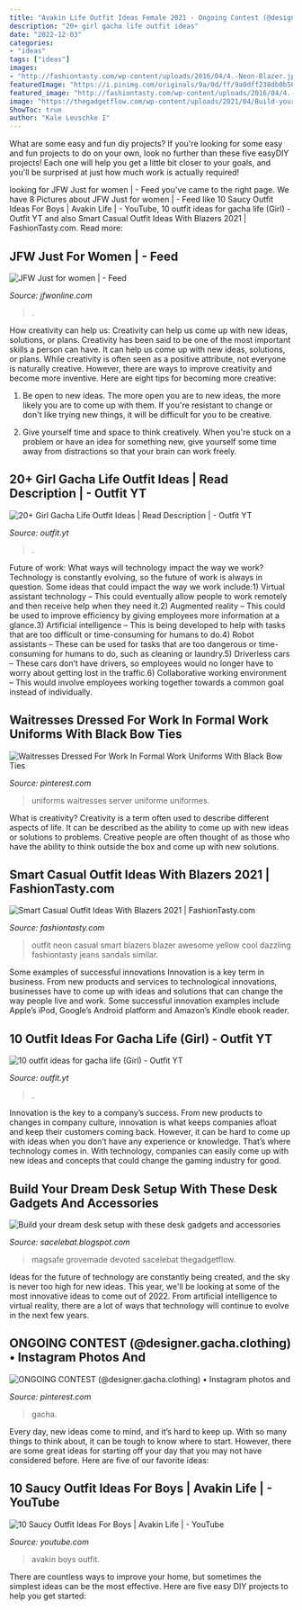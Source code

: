 ```yaml
---
title: "Avakin Life Outfit Ideas Female 2021 - Ongoing Contest (@designer.gacha.clothing) • Instagram Photos And"
description: "20+ girl gacha life outfit ideas"
date: "2022-12-03"
categories:
- "ideas"
tags: ["ideas"]
images:
- "http://fashiontasty.com/wp-content/uploads/2016/04/4.-Neon-Blazer.jpg"
featuredImage: "https://i.pinimg.com/originals/9a/0d/ff/9a0dff238db0b50749ed6d80b636041c.jpg"
featured_image: "http://fashiontasty.com/wp-content/uploads/2016/04/4.-Neon-Blazer.jpg"
image: "https://thegadgetflow.com/wp-content/uploads/2021/04/Build-your-dream-desk-setup-with-these-desk-gadgets-and-accessories-featured.jpeg"
ShowToc: true
author: "Kale Leuschke I"
---
```



What are some easy and fun diy projects?
If you're looking for some easy and fun projects to do on your own, look no further than these five easyDIY projects! Each one will help you get a little bit closer to your goals, and you'll be surprised at just how much work is actually required!

	

		
looking for JFW Just for women | - Feed you've came to the right page. We have 8 Pictures about JFW Just for women | - Feed like 10 Saucy Outfit Ideas For Boys | Avakin Life | - YouTube, 10 outfit ideas for gacha life (Girl) - Outfit YT and also Smart Casual Outfit Ideas With Blazers 2021 | FashionTasty.com. Read more:
		
    
## JFW Just For Women | - Feed

<img loading=lazy src="https://jfwonline.com/wp-content/uploads/2021/03/23284589-88FE-45C3-8606-75CDEBEA7617-864x1536.jpeg" onerror="this.onerror=null;this.src='https://tse2.mm.bing.net/th?id=OIP.CruQE-aqPipnI2rhnb_AhQHaNK&amp;pid=15.1';" alt="JFW Just for women | - Feed">

_Source: jfwonline.com_

>. 

	

How creativity can help us: Creativity can help us come up with new ideas, solutions, or plans.
Creativity has been said to be one of the most important skills a person can have. It can help us come up with new ideas, solutions, or plans. While creativity is often seen as a positive attribute, not everyone is naturally creative. However, there are ways to improve creativity and become more inventive. Here are eight tips for becoming more creative: 
1. Be open to new ideas. The more open you are to new ideas, the more likely you are to come up with them. If you're resistant to change or don't like trying new things, it will be difficult for you to be creative.

2. Give yourself time and space to think creatively. When you're stuck on a problem or have an idea for something new, give yourself some time away from distractions so that your brain can work freely.

    
## 20+ Girl Gacha Life Outfit Ideas | Read Description | - Outfit YT

<img loading=lazy src="https://i.ytimg.com/vi/NShr_n7HCPg/maxresdefault.jpg" onerror="this.onerror=null;this.src='https://tse2.mm.bing.net/th?id=OIP.KRmjc9zvKmWnYktg25W0-gHaEK&amp;pid=15.1';" alt="20+ Girl Gacha Life Outfit Ideas | Read Description | - Outfit YT">

_Source: outfit.yt_

>. 

	

Future of work: What ways will technology impact the way we work?
Technology is constantly evolving, so the future of work is always in question. Some ideas that could impact the way we work include:1) Virtual assistant technology – This could eventually allow people to work remotely and then receive help when they need it.2) Augmented reality – This could be used to improve efficiency by giving employees more information at a glance.3) Artificial intelligence – This is being developed to help with tasks that are too difficult or time-consuming for humans to do.4) Robot assistants – These can be used for tasks that are too dangerous or time- consuming for humans to do, such as cleaning or laundry.5) Driverless cars – These cars don’t have drivers, so employees would no longer have to worry about getting lost in the traffic.6) Collaborative working environment – This would involve employees working together towards a common goal instead of individually.

    
## Waitresses Dressed For Work In Formal Work Uniforms With Black Bow Ties

<img loading=lazy src="https://i.pinimg.com/originals/74/9e/cb/749ecbd787bd55b4531a9c7a03a40556.jpg" onerror="this.onerror=null;this.src='https://tse1.mm.bing.net/th?id=OIP.69LwT0-IWxjWXgGxkuTfkgHaJC&amp;pid=15.1';" alt="Waitresses Dressed For Work In Formal Work Uniforms With Black Bow Ties">

_Source: pinterest.com_

>uniforms waitresses server uniforme uniformes. 

	

What is creativity?
Creativity is a term often used to describe different aspects of life. It can be described as the ability to come up with new ideas or solutions to problems. Creative people are often thought of as those who have the ability to think outside the box and come up with new solutions.

    
## Smart Casual Outfit Ideas With Blazers 2021 | FashionTasty.com

<img loading=lazy src="http://fashiontasty.com/wp-content/uploads/2016/04/4.-Neon-Blazer.jpg" onerror="this.onerror=null;this.src='https://tse2.mm.bing.net/th?id=OIP.zZelrlJs-Intb0ar7f-ajwHaLQ&amp;pid=15.1';" alt="Smart Casual Outfit Ideas With Blazers 2021 | FashionTasty.com">

_Source: fashiontasty.com_

>outfit neon casual smart blazers blazer awesome yellow cool dazzling fashiontasty jeans sandals similar. 

	

Some examples of successful innovations
Innovation is a key term in business. From new products and services to technological innovations, businesses have to come up with ideas and solutions that can change the way people live and work. Some successful innovation examples include Apple’s iPod, Google’s Android platform and Amazon’s Kindle ebook reader.

    
## 10 Outfit Ideas For Gacha Life (Girl) - Outfit YT

<img loading=lazy src="https://i.ytimg.com/vi/sRFRZ_E5-Tc/maxresdefault.jpg" onerror="this.onerror=null;this.src='https://tse1.mm.bing.net/th?id=OIP.G_m_RvggUMo706tRwGVAggHaEK&amp;pid=15.1';" alt="10 outfit ideas for gacha life (Girl) - Outfit YT">

_Source: outfit.yt_

>. 

	

Innovation is the key to a company’s success. From new products to changes in company culture, innovation is what keeps companies afloat and keep their customers coming back. However, it can be hard to come up with ideas when you don’t have any experience or knowledge. That’s where technology comes in. With technology, companies can easily come up with new ideas and concepts that could change the gaming industry for good.

    
## Build Your Dream Desk Setup With These Desk Gadgets And Accessories

<img loading=lazy src="https://thegadgetflow.com/wp-content/uploads/2021/04/Build-your-dream-desk-setup-with-these-desk-gadgets-and-accessories-featured.jpeg" onerror="this.onerror=null;this.src='https://tse2.mm.bing.net/th?id=OIP.8jCvrwQRNOFX9HcjeJO-0AHaEK&amp;pid=15.1';" alt="Build your dream desk setup with these desk gadgets and accessories">

_Source: sacelebat.blogspot.com_

>magsafe grovemade devoted sacelebat thegadgetflow. 

	

Ideas for the future of technology are constantly being created, and the sky is never too high for new ideas. This year, we'll be looking at some of the most innovative ideas to come out of 2022. From artificial intelligence to virtual reality, there are a lot of ways that technology will continue to evolve in the next few years.

    
## ONGOING CONTEST (@designer.gacha.clothing) • Instagram Photos And

<img loading=lazy src="https://i.pinimg.com/originals/9a/0d/ff/9a0dff238db0b50749ed6d80b636041c.jpg" onerror="this.onerror=null;this.src='https://tse1.mm.bing.net/th?id=OIP.h79f1mx39sPNj4gTtl85FQHaJQ&amp;pid=15.1';" alt="ONGOING CONTEST (@designer.gacha.clothing) • Instagram photos and">

_Source: pinterest.com_

>gacha. 

	

Every day, new ideas come to mind, and it’s hard to keep up. With so many things to think about, it can be tough to know where to start. However, there are some great ideas for starting off your day that you may not have considered before. Here are five of our favorite ideas: 

    
## 10 Saucy Outfit Ideas For Boys | Avakin Life | - YouTube

<img loading=lazy src="https://i.ytimg.com/vi/4KuW_SpMK4E/maxresdefault.jpg" onerror="this.onerror=null;this.src='https://tse4.mm.bing.net/th?id=OIP.zfFApBs_7z35DE6lTOA6pQHaEK&amp;pid=15.1';" alt="10 Saucy Outfit Ideas For Boys | Avakin Life | - YouTube">

_Source: youtube.com_

>avakin boys outfit. 

	

There are countless ways to improve your home, but sometimes the simplest ideas can be the most effective. Here are five easy DIY projects to help you get started: 

